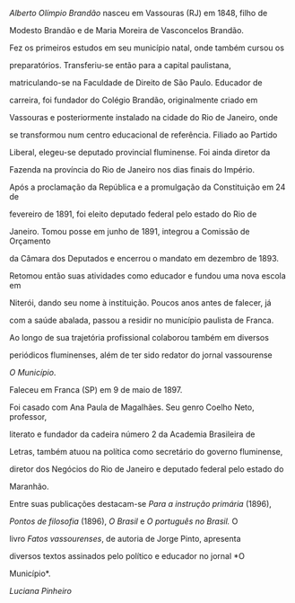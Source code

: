

*Alberto Olímpio Brandão* nasceu em Vassouras (RJ) em 1848, filho de

Modesto Brandão e de Maria Moreira de Vasconcelos Brandão.



Fez os primeiros estudos em seu município natal, onde também cursou os

preparatórios. Transferiu-se então para a capital paulistana,

matriculando-se na Faculdade de Direito de São Paulo. Educador de

carreira, foi fundador do Colégio Brandão, originalmente criado em

Vassouras e posteriormente instalado na cidade do Rio de Janeiro, onde

se transformou num centro educacional de referência. Filiado ao Partido

Liberal, elegeu-se deputado provincial fluminense. Foi ainda diretor da

Fazenda na província do Rio de Janeiro nos dias finais do Império.



Após a proclamação da República e a promulgação da Constituição em 24 de

fevereiro de 1891, foi eleito deputado federal pelo estado do Rio de

Janeiro. Tomou posse em junho de 1891, integrou a Comissão de Orçamento

da Câmara dos Deputados e encerrou o mandato em dezembro de 1893.

Retomou então suas atividades como educador e fundou uma nova escola em

Niterói, dando seu nome à instituição. Poucos anos antes de falecer, já

com a saúde abalada, passou a residir no município paulista de Franca.



Ao longo de sua trajetória profissional colaborou também em diversos

periódicos fluminenses, além de ter sido redator do jornal vassourense

*O Município*.



Faleceu em Franca (SP) em 9 de maio de 1897.



Foi casado com Ana Paula de Magalhães. Seu genro Coelho Neto, professor,

literato e fundador da cadeira número 2 da Academia Brasileira de

Letras, também atuou na política como secretário do governo fluminense,

diretor dos Negócios do Rio de Janeiro e deputado federal pelo estado do

Maranhão.



Entre suas publicações destacam-se *Para a instrução primária* (1896),

*Pontos de filosofia* (1896), *O Brasil* e *O português no Brasil.* O

livro *Fatos vassourenses*, de autoria de Jorge Pinto, apresenta

diversos textos assinados pelo político e educador no jornal *O

Município*.



*Luciana Pinheiro*




